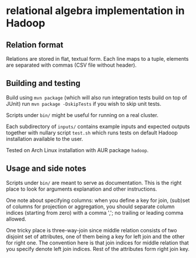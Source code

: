  relational algebra implementation in Hadoop
=============================================

Relation format
---------------

Relations are stored in flat, textual form. Each line maps to a tuple, elements
are separated with commas (CSV file without header).

Building and testing
--------------------

Build using `mvn package` (which will also run integration tests build on top
of JUnit) run `mvn package -DskipTests` if you wish to skip unit tests.

Scripts under `bin/` might be useful for running on a real cluster.

Each subdirectory of `inputs/` contains example inputs and expected outputs
together with nullary script `test.sh` which runs tests on default Hadoop
installation available to the user.

Tested on Arch Linux installation with AUR package `hadoop`.

Usage and side notes
--------------------

Scripts under `bin/` are meant to serve as documentation.
This is the right place to look for arguments explanation and other instructions.

One note about specifying columns: when you define a key for join, (sub)set of
columns for projection or aggregation, you should separate column indices
(starting from zero) with a comma ','; no trailing or leading comma allowed.

One tricky place is three-way-join since middle relation consists of two disjoint
set of attributes, one of them being a key for left join and the other for right
one. The convention here is that join indices for middle relation that you specify
denote left join indices. Rest of the attributes form right join key.
